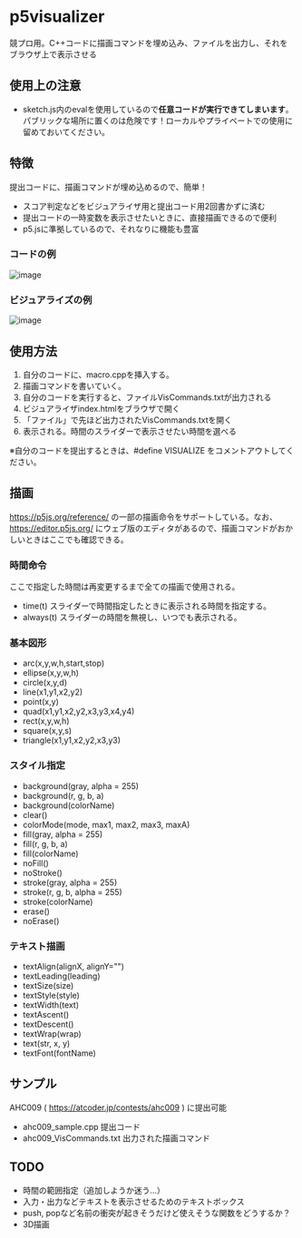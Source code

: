 # p5visualizer
競プロ用。C++コードに描画コマンドを埋め込み、ファイルを出力し、それをブラウザ上で表示させる

## 使用上の注意
- sketch.js内のevalを使用しているので**任意コードが実行できてしまいます**。パブリックな場所に置くのは危険です！ローカルやプライベートでの使用に留めておいてください。

## 特徴
提出コードに、描画コマンドが埋め込めるので、簡単！
* スコア判定などをビジュアライザ用と提出コード用2回書かずに済む
* 提出コードの一時変数を表示させたいときに、直接描画できるので便利
* p5.jsに準拠しているので、それなりに機能も豊富

### コードの例
![image](https://github.com/shindannin/p5visualizer/assets/8682966/90549c16-58ed-49e3-97df-5945245f150b)

### ビジュアライズの例
![image](https://github.com/shindannin/p5visualizer/assets/8682966/e4837fad-0408-41c2-9cf5-0711cef2af3a)

## 使用方法
1. 自分のコードに、macro.cppを挿入する。
2. 描画コマンドを書いていく。
3. 自分のコードを実行すると、ファイルVisCommands.txtが出力される
4. ビジュアライザindex.htmlをブラウザで開く
5. 「ファイル」で先ほど出力されたVisCommands.txtを開く
6. 表示される。時間のスライダーで表示させたい時間を選べる

※自分のコードを提出するときは、#define VISUALIZE をコメントアウトしてください。

## 描画
https://p5js.org/reference/ の一部の描画命令をサポートしている。なお、https://editor.p5js.org/ にウェブ版のエディタがあるので、描画コマンドがおかしいときはここでも確認できる。

### 時間命令
 ここで指定した時間は再変更するまで全ての描画で使用される。
* time(t) スライダーで時間指定したときに表示される時間を指定する。
* always(t) スライダーの時間を無視し、いつでも表示される。

### 基本図形
* arc(x,y,w,h,start,stop)
* ellipse(x,y,w,h)
* circle(x,y,d)
* line(x1,y1,x2,y2)
* point(x,y)
* quad(x1,y1,x2,y2,x3,y3,x4,y4)
* rect(x,y,w,h)
* square(x,y,s)
* triangle(x1,y1,x2,y2,x3,y3)

### スタイル指定
* background(gray, alpha = 255)
* background(r, g, b, a)
* background(colorName)
* clear()
* colorMode(mode, max1, max2, max3, maxA)
* fill(gray, alpha = 255)
* fill(r, g, b, a)
* fill(colorName)
* noFill()
* noStroke()
* stroke(gray, alpha = 255)
* stroke(r, g, b, alpha = 255)
* stroke(colorName)
* erase()
* noErase()

### テキスト描画
* textAlign(alignX, alignY="")
* textLeading(leading)
* textSize(size)
* textStyle(style)
* textWidth(text)
* textAscent()
* textDescent()
* textWrap(wrap)
* text(str, x, y)
* textFont(fontName)

## サンプル
AHC009 ( https://atcoder.jp/contests/ahc009 ) に提出可能
* ahc009_sample.cpp 提出コード
* ahc009_VisCommands.txt 出力された描画コマンド

## TODO
* 時間の範囲指定（追加しようか迷う…）
* 入力・出力などテキストを表示させるためのテキストボックス
* push, popなど名前の衝突が起きそうだけど使えそうな関数をどうするか？
* 3D描画

